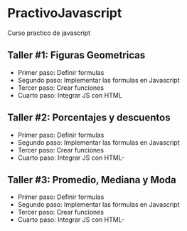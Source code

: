 # PractivoJavascript
Curso practico de javascript


## Taller #1: Figuras Geometricas

- Primer paso: Definir formulas
- Segundo paso: Implementar las formulas en Javascript
- Tercer paso: Crear funciones
- Cuarto paso: Integrar JS con HTML

## Taller #2: Porcentajes y descuentos

- Primer paso: Definir formulas
- Segundo paso: Implementar las formulas en Javascript
- Tercer paso: Crear funciones
- Cuarto paso: Integrar JS con HTML-

## Taller #3: Promedio, Mediana y Moda

- Primer paso: Definir formulas
- Segundo paso: Implementar las formulas en Javascript
- Tercer paso: Crear funciones
- Cuarto paso: Integrar JS con HTML-
